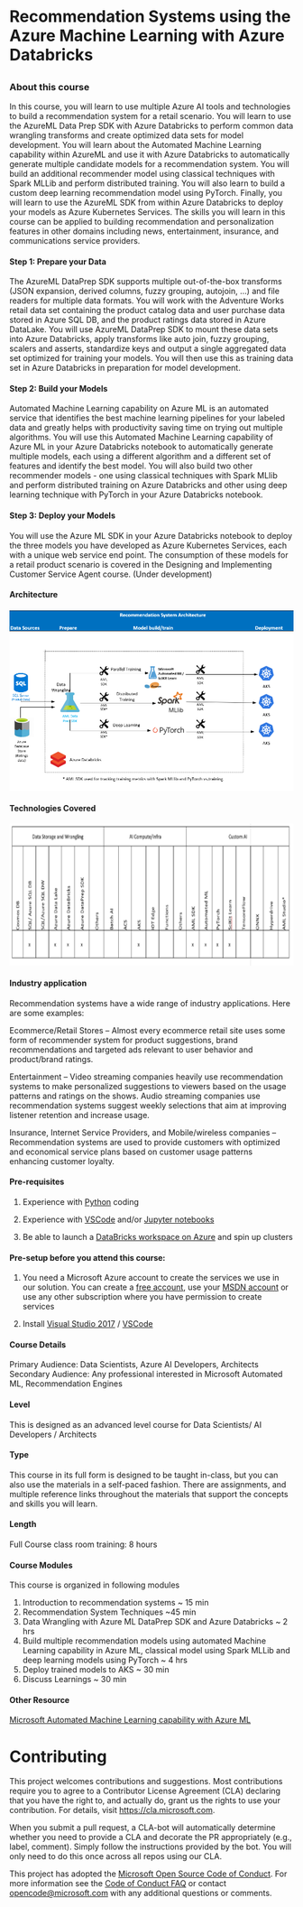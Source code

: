 # Recommendation Systems using the Azure Machine Learning with Azure Databricks 
##

### About this course
In this course, you will learn to use multiple Azure AI tools and technologies to build a recommendation system for a retail scenario.  You will learn to use the AzureML Data Prep SDK with Azure Databricks to perform common data wrangling transforms and create optimized data sets for model development.  You will learn about the Automated Machine Learning capability within AzureML and use it with Azure Databricks to automatically generate multiple candidate models for a recommendation system. You will build an additional recommender model using classical techniques with Spark MLLib and perform distributed training. You will also learn to build a custom deep learning recommendation model using PyTorch.  Finally, you will learn to use the AzureML SDK from within Azure Databricks to deploy your models as Azure Kubernetes Services.
The skills you will learn in this course can be applied to building recommendation and personalization features in other domains including news, entertainment, insurance, and communications service providers.   

#### Step 1: Prepare your Data
The AzureML DataPrep SDK supports multiple out-of-the-box transforms (JSON expansion, derived columns, fuzzy grouping, autojoin, …) and file readers for multiple data formats.  You will work with the Adventure Works retail data set  containing the product catalog data and user purchase data stored in Azure SQL DB, and the product ratings data stored in Azure DataLake.  You will use AzureML DataPrep SDK to mount these data sets into Azure Databricks, apply transforms like auto join, fuzzy grouping, scalers and asserts, standardize keys and output a single aggregated data set optimized for training your models.  You will then use this as training data set in Azure Databricks in preparation for model development.

#### Step 2: Build your Models 
Automated Machine Learning  capability on Azure ML is an automated service that identifies the best machine learning pipelines for your labeled data and greatly helps with productivity saving time on trying out multiple algorithms. You will use this Automated Machine Learning capability of Azure ML in your Azure Databricks notebook to automatically generate multiple models, each using a different algorithm and a different set of features and identify the best model.
You will also build two other recommender models - one using classical techniques with Spark MLlib and perform distributed training on Azure Databricks and other using deep learning technique with PyTorch in your Azure Databricks notebook.

#### Step 3: Deploy your Models
You will use the Azure ML SDK in your Azure Databricks notebook to deploy the three models you have developed as Azure Kubernetes Services, each with a unique web service end point.  The consumption of these models for a retail product scenario is covered in the Designing and Implementing Customer Service Agent course. (Under development) 

#### Architecture
![Architecture](RSArchitecture.png)

#### Technologies Covered
![Technology](RSTechnologyMap.png)

#### Industry application

Recommendation systems have a wide range of industry applications. Here are some examples: 

Ecommerce/Retail Stores – Almost every ecommerce retail site uses some form of recommender system for product suggestions, brand recommendations and targeted ads relevant to user behavior and product/brand ratings.

Entertainment – Video streaming companies heavily use recommendation systems to make personalized suggestions to viewers based on the usage patterns and ratings on the shows. Audio streaming companies use recommendation systems suggest weekly selections that aim at improving listener retention and increase usage. 

Insurance, Internet Service Providers, and Mobile/wireless companies – Recommendation systems are used to provide customers with optimized and economical service plans based on customer usage patterns enhancing customer loyalty. 

#### Pre-requisites

1.	Experience with [Python](https://www.edx.org/course/introduction-python-data-science-2#!) coding

2.	Experience with [VSCode](https://code.visualstudio.com/docs/languages/python) and/or [Jupyter notebooks](https://www.datacamp.com/community/tutorials/tutorial-jupyter-notebook)

3.	Be able to launch a [DataBricks workspace on Azure](https://docs.microsoft.com/en-us/azure/azure-databricks/quickstart-create-databricks-workspace-portal) and spin up clusters

#### Pre-setup before you attend this course:
1.	You need a Microsoft Azure account to create the services we use in our solution. You can create a [free account](https://azure.microsoft.com/en-us/free/), use your [MSDN account](https://azure.microsoft.com/en-us/pricing/member-offers/credit-for-visual-studio-subscribers/) or use any other subscription where you have permission to create services

2.	Install [Visual Studio 2017](https://visualstudio.microsoft.com/downloads/?utm_medium=microsoft&utm_source=docs.microsoft.com&utm_campaign=button+cta&utm_content=download+vs2017) /  [VSCode](https://code.visualstudio.com/) 

#### Course Details

Primary Audience: Data Scientists, Azure AI Developers, Architects
Secondary Audience: Any professional interested in Microsoft Automated ML, Recommendation Engines

#### Level
This is designed as an advanced level course for Data Scientists/ AI Developers / Architects

#### Type
This course in its full form is designed to be taught in-class, but you can also use the materials in a self-paced fashion. There are assignments, and multiple reference links throughout the materials that support the concepts and skills you will learn.

#### Length
Full Course class room training:  8 hours

#### Course Modules
This course is organized in following modules
1.	Introduction to recommendation systems ~ 15 min
2.	Recommendation System Techniques ~45 min
3.	Data Wrangling with Azure ML DataPrep SDK and Azure Databricks ~ 2 hrs
4.	Build multiple recommendation models using automated Machine Learning capability in Azure ML, classical model using Spark MLLib and  deep learning models using PyTorch ~ 4 hrs
5.	Deploy trained models to AKS ~ 30 min
6.	Discuss Learnings ~ 30 min

#### Other Resource
[Microsoft Automated Machine Learning capability with Azure ML](https://azure.microsoft.com/en-us/blog/announcing-automated-ml-capability-in-azure-machine-learning/)

# Contributing

This project welcomes contributions and suggestions.  Most contributions require you to agree to a
Contributor License Agreement (CLA) declaring that you have the right to, and actually do, grant us
the rights to use your contribution. For details, visit https://cla.microsoft.com.

When you submit a pull request, a CLA-bot will automatically determine whether you need to provide
a CLA and decorate the PR appropriately (e.g., label, comment). Simply follow the instructions
provided by the bot. You will only need to do this once across all repos using our CLA.

This project has adopted the [Microsoft Open Source Code of Conduct](https://opensource.microsoft.com/codeofconduct/).
For more information see the [Code of Conduct FAQ](https://opensource.microsoft.com/codeofconduct/faq/) or
contact [opencode@microsoft.com](mailto:opencode@microsoft.com) with any additional questions or comments.
